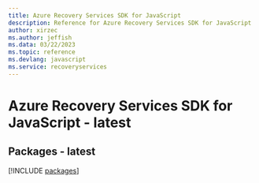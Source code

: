 ```yaml
---
title: Azure Recovery Services SDK for JavaScript
description: Reference for Azure Recovery Services SDK for JavaScript
author: xirzec
ms.author: jeffish
ms.data: 03/22/2023
ms.topic: reference
ms.devlang: javascript
ms.service: recoveryservices
---
```

# Azure Recovery Services SDK for JavaScript - latest
## Packages - latest
[!INCLUDE [packages](recovery-services-index.md)]